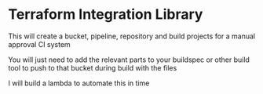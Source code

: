 # Terraform Integration Library

This will create a bucket, pipeline, repository and build projects for a manual approval CI system

You will just need to add the relevant parts to your buildspec or other build tool to push to that bucket during build with the files

I will build a lambda to automate this in time